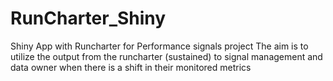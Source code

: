 # RunCharter_Shiny
Shiny App with Runcharter for Performance signals project
The aim is to utilize the output from the runcharter (sustained) to signal management and data owner when there is a shift in their monitored metrics
